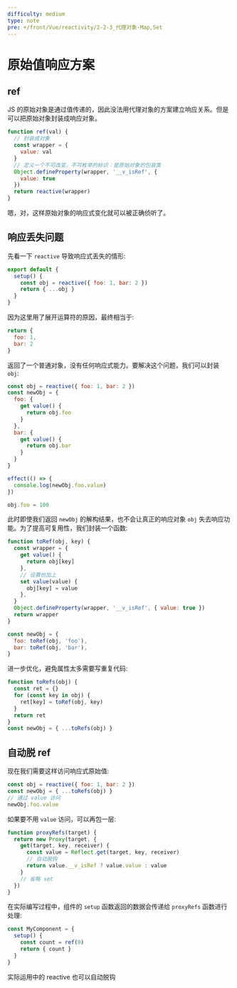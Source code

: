 ```yaml
---
difficulty: medium
type: note
pre: +/front/Vue/reactivity/2-2-3_代理对象-Map,Set
---
```


# 原始值响应方案

## ref

JS 的原始对象是通过值传递的，因此没法用代理对象的方案建立响应关系。但是可以把原始对象封装成响应对象。

```js
function ref(val) {
  // 封装成对象
  const wrapper = {
    value: val
  }
  // 定义一个不可改变，不可枚举的标识：是原始对象的包装类
  Object.defineProperty(wrapper, '__v_isRef', {
    value: true
  })
  return reactive(wrapper)
}
```

嗯，对，这样原始对象的响应式变化就可以被正确侦听了。

## 响应丢失问题

先看一下 `reactive` 导致响应式丢失的情形:

```js
export default {
  setup() {
    const obj = reactive({ foo: 1, bar: 2 })
    return { ...obj }
  }
}
```

因为这里用了展开运算符的原因，最终相当于:

```js
return {
  foo: 1,
  bar: 2
}
```

返回了一个普通对象，没有任何响应式能力。要解决这个问题，我们可以封装 `obj`:

```js
const obj = reactive({ foo: 1, bar: 2 })
const newObj = {
  foo: {
    get value() {
      return obj.foo
    }
  },
  bar: {
    get value() {
      return obj.bar
    }
  }
}

effect(() => {
  console.log(newObj.foo.value)
})

obj.foo = 100
```

此时即使我们返回 `newObj` 的解构结果，也不会让真正的响应对象 `obj` 失去响应功能。为了提高可复用性，我们封装一个函数:

```js
function toRef(obj, key) {
  const wrapper = {
    get value() {
      return obj[key]
    },
    // 设置也加上
    set value(value) {
      obj[key] = value
    },
  }
  Object.defineProperty(wrapper, '__v_isRef', { value: true })
  return wrapper
}

const newObj = {
  foo: toRef(obj, 'foo'),
  bar: toRef(obj, 'bar'),
}
```

进一步优化，避免属性太多需要写重复代码:

```js
function toRefs(obj) {
  const ret = {}
  for (const key in obj) {
    ret[key] = toRef(obj, key)
  }
  return ret
}
const newObj = { ...toRefs(obj) }
```

## 自动脱 ref

现在我们需要这样访问响应式原始值:

```js
const obj = reactive({ foo: 1, bar: 2 })
const newObj = { ...toRefs(obj) }
// 通过 value 访问
newObj.foo.value
```

如果要不用 `value` 访问，可以再包一层:

```js
function proxyRefs(target) {
  return new Proxy(target, {
    get(target, key, receiver) {
      const value = Reflect.get(target, key, receiver)
      // 自动脱钩
      return value.__v_isRef ? value.value : value
    }
    // 省略 set
  })
}
```

在实际编写过程中，组件的 `setup` 函数返回的数据会传递给 `proxyRefs` 函数进行处理:

```js
const MyComponent = {
  setup() {
    const count = ref(0)
    return { count }
  }
}
```

<p class="tip">实际运用中的 reactive 也可以自动脱钩</p>
